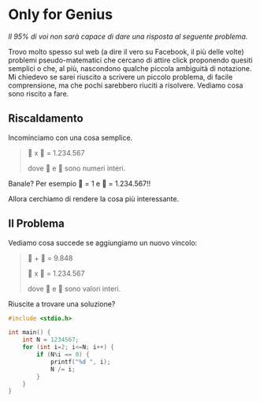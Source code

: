 # Only for Genius

*Il 95% di voi non sarà capace di dare una risposta al seguente problema.*

Trovo molto spesso sul web (a dire il vero su Facebook, il più delle volte) problemi pseudo-matematici che cercano di attire click proponendo quesiti semplici o che, al più, nascondono qualche piccola ambiguità di notazione.
Mi chiedevo se sarei riuscito a scrivere un piccolo problema, di facile comprensione, ma che pochi sarebbero riuciti a risolvere.
Vediamo cosa sono riscito a fare.

## Riscaldamento

Incominciamo con una cosa semplice.

> :apple: x :lemon: = 1.234.567
>
> dove :apple: e :lemon: sono numeri interi.

Banale? 
Per esempio :apple: = 1 e :lemon: = 1.234.567!!

Allora cerchiamo di rendere la cosa più interessante.

## Il Problema

Vediamo cosa succede se aggiungiamo un nuovo vincolo:

> :apple: + :lemon: = 9.848
>
> :apple: x :lemon: = 1.234.567
>
> dove :apple: e :lemon: sono valori interi.

Riuscite a trovare una soluzione?




```c++
#include <stdio.h>

int main() {
    int N = 1234567;
    for (int i=2; i<=N; i++) {
        if (N%i == 0) {
            printf("%d ", i);
            N /= i;
        }
    }
}
```
